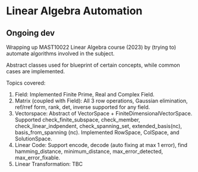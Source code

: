 # Linear Algebra Automation
## Ongoing dev

Wrapping up MAST10022 Linear Algebra course (2023) by (trying to) automate algorithms involved in the subject.

Abstract classes used for blueprint of certain concepts, while common cases are implemented. 

Topics covered:
1. Field: Implemented Finite Prime, Real and Complex Field.
2. Matrix (coupled with Field): All 3 row operations, Gaussian elimination, ref/rref form, rank, det, inverse supported for any field.
3. Vectorspace: Abstract of VectorSpace + FiniteDimensionalVectorSpace. 
Supported check_finite_subspace, check_member, check_linear_indpendent, check_spanning_set, extended_basis(nc), basis_from_spanning (nc). Implemented RowSpace, ColSpace, and SolutionSpace.
4. Linear Code: Support encode, decode (auto fixing at max 1 error), find hamming_distance, minimum_distance, max_error_detected, max_error_fixable.
5. Linear Transformation: TBC